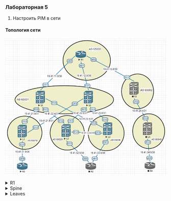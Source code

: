 ### Лабораторная 5
1. Настроить PIM в сети

#### Топология сети
![](underlay-bgp.PNG)

<details>
  <summary>R1</summary>
<pre><code>
router bgp 65000
 bgp log-neighbor-changes
 neighbor 10.41.11.2 remote-as 65001   //to S1
 neighbor 10.41.12.2 remote-as 65001   //to S2
 neighbor 10.41.13.2 remote-as 65002   //to S3
 !
 address-family ipv4
  network 10.41.11.0 mask 255.255.255.252
  network 10.41.12.0 mask 255.255.255.252
  network 10.41.13.0 mask 255.255.255.252
  neighbor 10.41.11.2 activate
  neighbor 10.41.12.2 activate
  neighbor 10.41.13.2 activate
  maximum-paths 3
</code></pre>
</details>
<details>
  <summary>Spine</summary>
<pre><code>
feature bgp
router bgp 65001
  address-family ipv4 unicast
    network 10.41.11.0/30
    network 10.41.21.4/31
    network 10.41.22.4/31
    network 10.41.23.4/31
  neighbor 10.41.11.1               //to R1
    remote-as 65000
    address-family ipv4 unicast
  neighbor 10.41.21.4               //to L1
    remote-as 65010
    address-family ipv4 unicast
  neighbor 10.41.22.4               //to L2
    remote-as 65020
    address-family ipv4 unicast
  neighbor 10.41.23.4               //to L3
    remote-as 65030
    address-family ipv4 unicast
</code></pre>
</details>
<details>
  <summary>Leaves</summary>
<pre><code>
feature bgp
router bgp 65010
  address-family ipv4 unicast
    network 10.41.21.4/31
    network 10.41.21.6/31
    network 10.41.31.0/30
  neighbor 10.41.21.5              //to S1
    remote-as 65001
    address-family ipv4 unicast
  neighbor 10.41.21.7              //to S2
    remote-as 65001
    address-family ipv4 unicast
</code></pre>
</details>
